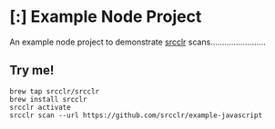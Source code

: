 # [:] Example Node Project

An example node project to demonstrate [srcclr](https://www.srcclr.com) scans........................

## Try me!

```
brew tap srcclr/srcclr
brew install srcclr
srcclr activate
srcclr scan --url https://github.com/srcclr/example-javascript
```
